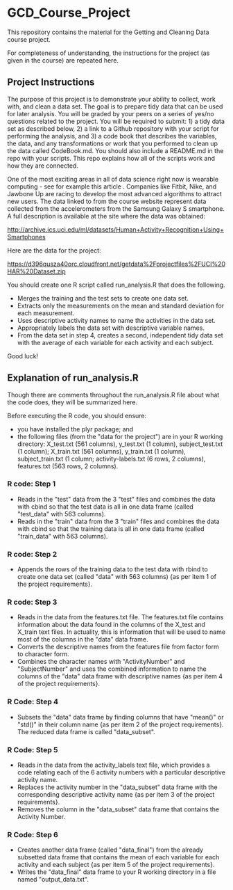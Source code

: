 # GCD_Course_Project
This repository contains the material for the Getting and Cleaning Data course project.


For completeness of understanding, the instructions for the project (as given in the course) are repeated here.
## Project Instructions
The purpose of this project is to demonstrate your ability to collect, work with, and clean a data set. The goal is to prepare tidy data that can be used for later analysis. You will be graded by your peers on a series of yes/no questions related to the project. You will be required to submit: 1) a tidy data set as described below, 2) a link to a Github repository with your script for performing the analysis, and 3) a code book that describes the variables, the data, and any transformations or work that you performed to clean up the data called CodeBook.md. You should also include a README.md in the repo with your scripts. This repo explains how all of the scripts work and how they are connected.  

One of the most exciting areas in all of data science right now is wearable computing - see for example  this article . Companies like Fitbit, Nike, and Jawbone Up are racing to develop the most advanced algorithms to attract new users. The data linked to from the course website represent data collected from the accelerometers from the Samsung Galaxy S smartphone. A full description is available at the site where the data was obtained: 

http://archive.ics.uci.edu/ml/datasets/Human+Activity+Recognition+Using+Smartphones 

Here are the data for the project: 

https://d396qusza40orc.cloudfront.net/getdata%2Fprojectfiles%2FUCI%20HAR%20Dataset.zip 

You should create one R script called run_analysis.R that does the following.
* Merges the training and the test sets to create one data set.
* Extracts only the measurements on the mean and standard deviation for each measurement.
* Uses descriptive activity names to name the activities in the data set.
* Appropriately labels the data set with descriptive variable names.
* From the data set in step 4, creates a second, independent tidy data set with the average of each variable for each activity and each subject.

Good luck!

## Explanation of run_analysis.R
Though there are comments throughout the run_analysis.R file about what the code does, they will be summarized here.

Before executing the R code, you should ensure:
* you have installed the plyr package; and
* the following files (from the "data for the project") are in your R working directory: X_test.txt (561 columns), y_test.txt (1 column), subject_test.txt (1 column); X_train.txt (561 columns), y_train.txt (1 column), subject_train.txt (1 column; activity-labels.txt (6 rows, 2 columns), features.txt (563 rows, 2 columns).

### R code: Step 1
* Reads in the "test" data from the 3 "test" files and combines the data with cbind so that the test data is all in one data frame (called "test_data" with 563 columns).
* Reads in the "train" data from the 3 "train" files and combines the data with cbind so that the training data is all in one data frame (called "train_data" with 563 columns).

### R code: Step 2
* Appends the rows of the training data to the test data with rbind to create one data set (called "data" with 563 columns) {as per item 1 of the project requirements}.

### R code: Step 3
* Reads in the data from the features.txt file.  The features.txt file contains information about the data found in the columns of the X_test and X_train text files.  In actuality, this is information that will be used to name most of the columns in the "data" data frame. 
* Converts  the descriptive names from the features file from factor form to character form.
* Combines the character names with "ActivityNumber" and "SubjectNumber" and uses the combined information to name the columns of the "data" data frame with descriptive names {as per item 4 of the project requirements}.

### R Code: Step 4
* Subsets the "data" data frame by finding columns that have "mean()" or "std()" in their column name {as per item 2 of the project requirements}.  The reduced data frame is called "data_subset".

### R Code: Step 5
* Reads in the data from the activity_labels text file, which provides a code relating each of the 6 activity numbers with a particular descriptive activity name.
* Replaces the activity number in the "data_subset" data frame with the corresponding descriptive activity name {as per item 3 of the project requirements}.
* Removes the column in the "data_subset" data frame that contains the Activity Number. 

### R Code: Step 6
* Creates another data frame (called "data_final") from the already subsetted data frame that contains the mean of each variable for each activity and each subject {as per item 5 of the project requirements}.
* Writes the "data_final" data frame to your R working directory in a file named "output_data.txt".